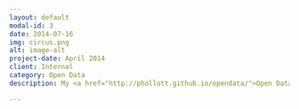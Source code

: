 ```yaml
---
layout: default
modal-id: 3
date: 2014-07-16
img: circus.png
alt: image-alt
project-date: April 2014
client: Internal
category: Open Data
description: My <a href="http://phollott.github.io/opendata/">Open Data repository</a> on GitHub repository contains examples I have forked and then modified using the d3.js (Data Driven Documents) library. These samples support data visualization, finding ways we can make information more visual, intuitive and meaningful. Where most d3 examples use the bl.ocks pastebin, I am storing these in GitHub, and then routing them through a Mozilla web-based code sharing tool called jsFiddle. This makes these samples easier to fork and share.

---
```

